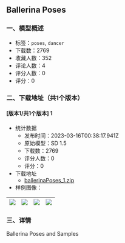 ## Ballerina Poses
### 一、模型概述

- 标签：`poses`, `dancer`
- 下载数：2769
- 收藏人数：352
- 评论人数：4
- 评分人数：0
- 评分：0

### 二、下载地址（共1个版本）

#### [版本1/共1个版本] 1

- 统计数据
  - 发布时间：2023-03-16T00:38:17.941Z
  - 原始模型：SD 1.5
  - 下载数：2769
  - 评分人数：0
  - 评分：0
- 下载地址
  - [ballerinaPoses_1.zip](https://civitai.com/api/download/models/23852)
- 样例图像：

| <img src="https://image.civitai.com/xG1nkqKTMzGDvpLrqFT7WA/3ada46e2-54fb-4ba7-1f75-48c170081300/width=450/259145.jpeg" /> | <img src="https://image.civitai.com/xG1nkqKTMzGDvpLrqFT7WA/a945a55d-a098-406c-fec6-16e3730cce00/width=450/259155.jpeg" /> | <img src="https://image.civitai.com/xG1nkqKTMzGDvpLrqFT7WA/597e7b4c-9589-4a11-700a-7933cbb48200/width=450/259154.jpeg" /> | <img src="https://image.civitai.com/xG1nkqKTMzGDvpLrqFT7WA/106813ff-46e5-4a3a-2666-d993f74d0400/width=450/259153.jpeg" /> |
| ---- | ---- | ---- | ---- |


### 三、详情
<p>Ballerina Poses and Samples</p>